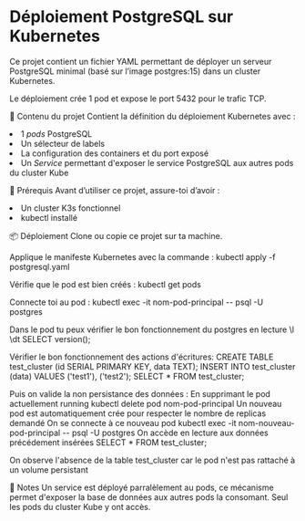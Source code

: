 # Déploiement PostgreSQL sur Kubernetes
Ce projet contient un fichier YAML permettant de déployer un serveur PostgreSQL minimal (basé sur l’image postgres:15) dans un cluster Kubernetes.

Le déploiement crée 1 pod et expose le port 5432 pour le trafic TCP.

📂 Contenu du projet 
Contient la définition du déploiement Kubernetes avec :

<li>1 <i>pods</i> PostgreSQL</li>

<li>Un sélecteur de labels </li>

<li>La configuration des containers et du port exposé </li>

<li>Un <i>Service</i> permettant d'exposer le service PostgreSQL aux autres pods du cluster Kube</li>

🚀 Prérequis
Avant d’utiliser ce projet, assure-toi d’avoir :

<li>Un cluster K3s fonctionnel</li>

<li>kubectl installé</li>

📦 Déploiement
Clone ou copie ce projet sur ta machine.

Applique le manifeste Kubernetes avec la commande : 
 kubectl apply -f postgresql.yaml  

Vérifie que le pod est bien créés : 
 kubectl get pods 

Connecte toi au pod : 
kubectl exec -it nom-pod-principal -- psql -U postgres

Dans le pod tu peux vérifier le bon fonctionnement du postgres en lecture 
\l
\dt
SELECT version();

Vérifier le bon fonctionnement des actions d'écritures: 
 CREATE TABLE test_cluster (id SERIAL PRIMARY KEY, data TEXT); 
 INSERT INTO test_cluster (data) VALUES ('test1'), ('test2'); 
 SELECT * FROM test_cluster; 

Puis on valide la non persistance des données :
En supprimant le pod actuellement running
 kubectl delete pod nom-pod-principal
Un nouveau pod est automatiquement crée pour respecter le nombre de replicas demandé
On se connecte à ce nouveau pod
kubectl exec -it nom-nouveau-pod-principal -- psql -U postgres
On accède en lecture aux données précédement insérées
 SELECT * FROM test_cluster; 

On observe l'absence de la table test_cluster car le pod n'est pas rattaché à un volume persistant

📌 Notes 
Un service est déployé parralèlement au pods, ce mécanisme permet d'exposer la base de données aux autres pods la consomant.
Seul les pods du cluster Kube y ont accès.